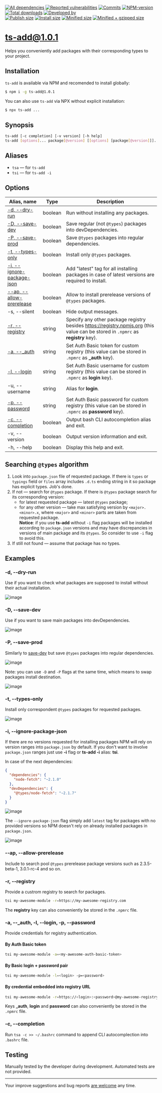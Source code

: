 [![All dependencies](https://img.shields.io/librariesio/release/npm/ts-add/1.0.1?style=flat-square "All dependencies of ts-add@1.0.1")](https://libraries.io/npm/ts-add/1.0.1)
[![Reported vulnerabilities](https://img.shields.io/snyk/vulnerabilities/npm/ts-add@1.0.1?style=flat-square "Reported vulnerabilities of ts-add@1.0.1")](https://snyk.io/test/npm/ts-add/1.0.1)
[![Commits](https://flat.badgen.net/github/commits/ArthurKa/ts-add)](https://github.com/ArthurKa/ts-add/commits/master)
[![NPM-version](https://img.shields.io/badge/npm-v1.0.1-blue.svg?style=flat-square&&logo=npm "Current NPM-version")](https://www.npmjs.com/package/ts-add/v/1.0.1)
[![Total downloads](https://img.shields.io/npm/dt/ts-add?style=flat-square "Total downloads for all the time")](https://npm-stat.com/charts.html?package=ts-add)
[![Developed by](https://img.shields.io/badge/developed_by-ArthurKa-blueviolet.svg?style=flat-square "GitHub")](https://github.com/ArthurKa)\
[![Publish size](https://flat.badgen.net/packagephobia/publish/ts-add@1.0.1?label=publish 'Publish size of ts-add@1.0.1')](https://packagephobia.now.sh/result?p=ts-add@1.0.1)
[![Install size](https://flat.badgen.net/packagephobia/install/ts-add@1.0.1?label=install 'Install size of ts-add@1.0.1')](https://packagephobia.now.sh/result?p=ts-add@1.0.1)
[![Minified size](https://img.shields.io/bundlephobia/min/ts-add@1.0.1?style=flat-square&label=minified "Minified size of ts-add@1.0.1")](https://bundlephobia.com/result?p=ts-add@1.0.1)
[![Minified + gzipped size](https://img.shields.io/bundlephobia/minzip/ts-add@1.0.1?style=flat-square&label=minzipped "Minified + gzipped size of ts-add@1.0.1")](https://bundlephobia.com/result?p=ts-add@1.0.1)

# ts-add@1.0.1

Helps you conveniently add packages with their corresponding types to your project.

## Installation
`ts-add` is available via NPM and recomended to install globally:
```bash
$ npm i -g ts-add@1.0.1
```
You can also use `ts-add` via NPX without explicit installation:
```bash
$ npx ts-add ...
```

## Synopsis
```bash
ts-add [-c completion] [-v version] [-h help]
ts-add [options]... package[@version] [[options] [package[@version]]]...
```

## Aliases
- `tsa` — for `ts-add`
- `tsi` — for `ts-add -i`

## Options
| Alias, name                       | Type    | Description
|-----------------------------------|---------|-
| [-d, --dry-run](#-d---dry-run)             | boolean | Run without installing any packages.
| [-D, --save-dev](#-d---save-dev)            | boolean | Save regular (not `@types`) packages into devDependencies.
| [-P, --save-prod](#-p---save-prod)           | boolean | Save `@types` packages into regular dependencies.
| [-t, --types-only](#-t---types-only)          | boolean | Install only `@types` packages.
| [-i, --ignore-package-json](#-i---ignore-package-json) | boolean | Add "latest" tag for all installing packages in case of latest versions are required to install.
| [--ap, --allow-prerelease](#--ap---allow-prerelease) | boolean | Allow to install prerelease versions of `@types` packages.
| -s, --silent                      | boolean | Hide output messages.
| [-r, --registry](#-r---registry)            | string  | Specify any other package registry besides https://registry.npmjs.org (this value can be stored in `.npmrc` as **registry** key).
| [-a, --_auth](#-a---_auth--l---login--p---password)     | string  | Set Auth Basic token for custom registry (this value can be stored in `.npmrc` as **_auth** key).
| [-l, --login](#-a---_auth--l---login--p---password)     | string  | Set Auth Basic username for custom registry (this value can be stored in `.npmrc` as **login** key).
| -u, --username                    | string  | Alias for **login**.
| [-p, --password](#-a---_auth--l---login--p---password)  | string  | Set Auth Basic password for custom registry (this value can be stored in `.npmrc` as **password** key).
| [-c, --completion](#-c---completion)          | boolean | Output bash CLI autocompletion alias and exit.
| -v, --version                     | boolean | Output version information and exit.
| -h, --help                        | boolean | Display this help and exit.

## Searching `@types` algorithm
1. Look into `package.json` file of requested package. If there is `types` or `typings` field or `files` array includes `.d.ts` ending string in it so package has explicit types. Job's done.
2. If not — search for `@types` package. If there is `@types` package search for its corresponding version:
   - for latest requested package — latest `@types` package;
   - for any other version — take max satisfying version by `<major>.<minor>.x`, where `<major>` and `<minor>` parts are taken from requested package.\
   **Notice**: if you use **ts-add** without `-i` flag packages will be installed according to `package.json` versions and may have discrepancies in versions of main package and its `@types`. So consider to use `-i` flag to avoid this.
3. If still not found — assume that package has no types.

## Examples
### -d, --dry-run
Use if you want to check what packages are supposed to install without their actual installation.

![image](https://user-images.githubusercontent.com/16370704/117040928-15673000-ad13-11eb-8ad0-b5b1b81908da.png)

### -D, --save-dev
Use if you want to save main packages into devDependencies.

![image](https://user-images.githubusercontent.com/16370704/117041052-36c81c00-ad13-11eb-9fb3-f6d0976d23bc.png)

### -P, --save-prod
Similarly to [save-dev](#-d---save-dev) but save `@types` packages into regular dependencies.

![image](https://user-images.githubusercontent.com/16370704/118207155-b751ef80-b46c-11eb-93e9-f04707a9a2a0.png)

Note: you can use `-D` and `-P` flags at the same time, which means to swap packages install destination.

![image](https://user-images.githubusercontent.com/16370704/118167875-d9794c80-b42f-11eb-98fa-ee4bfeca2e2a.png)

### -t, --types-only
Install only correspondent `@types` packages for requested packages.

![image](https://user-images.githubusercontent.com/16370704/118170474-cf0c8200-b432-11eb-96e6-4879ec9a62bd.png)

### -i, --ignore-package-json
If there are no versions requested for installing packages NPM will rely on version ranges into `package.json` by default. If you don't want to involve `package.json` ranges just use **-i** flag or **ts-add -i** alias: **tsi**.

In case of the next dependencies:
```json
{
  "dependencies": {
    "node-fetch": "~2.1.0"
  },
  "devDependencies": {
    "@types/node-fetch": "~2.1.7"
  }
}
```

![image](https://user-images.githubusercontent.com/16370704/118171224-c8cad580-b433-11eb-8af0-118540f833ba.png)

The `--ignore-package-json` flag simply add `latest` tag for packages with no provided versions so NPM doesn't rely on already installed packages in `package.json`.

![image](https://user-images.githubusercontent.com/16370704/118376582-78897a00-b5d1-11eb-9ead-f560a302ecd8.png)

### --ap, --allow-prerelease
Include to search pool `@types` prerelease package versions such as 2.3.5-beta-1, 3.0.1-rc-4 and so on.

### -r, --registry
Provide a custrom registry to search for packages.
```bash
tsi my-awesome-module -r=https://my-awesome-registry.com
```

The **registry** key can also conveniently be stored in the `.npmrc` file.

### -a, --_auth, -l, --login, -p, --password
Provide credentials for registry authentication.

#### By Auth Basic token
```bash
tsi my-awesome-module -a=<my-awesome-auth-basic-token>
```

#### By Basic login + password pair
```bash
tsi my-awesome-module -l=<login> -p=<password>
```

#### By credential embedded into registry URL
```bash
tsi my-awesome-module -r=https://<login>:<password>@my-awesome-registry.com
```

Keys **_auth**, **login** and **password** can also conveniently be stored in the `.npmrc` file.

### -c, --completion
Run `tsa -c >> ~/.bashrc` command to append CLI autocomplection into `.bashrc` file.

## Testing
Manually tested by the developer during development. Automated tests are not provided.

---

Your improve suggestions and bug reports [are welcome](https://github.com/ArthurKa/ts-add/issues) any time.
